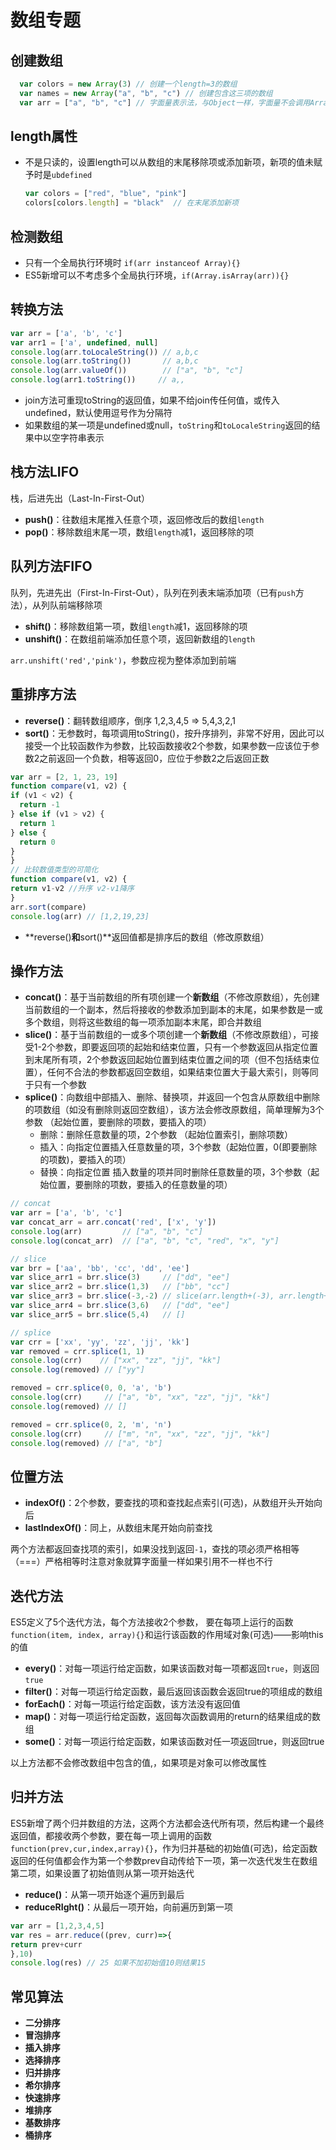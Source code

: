 # 数组专题

## 创建数组

```javascript
  var colors = new Array(3) // 创建一个length=3的数组
  var names = new Array("a", "b", "c") // 创建包含这三项的数组
  var arr = ["a", "b", "c"] // 字面量表示法，与Object一样，字面量不会调用Array()构造函数
```

## length属性

* 不是只读的，设置length可以从数组的末尾移除项或添加新项，新项的值未赋予时是`ubdefined`

  ```javascript
  var colors = ["red", "blue", "pink"]
  colors[colors.length] = "black"  // 在末尾添加新项
  ```

## 检测数组

* 只有一个全局执行环境时 `if(arr instanceof Array){}`
* ES5新增可以不考虑多个全局执行环境，`if(Array.isArray(arr)){}`

## 转换方法

```javascript
var arr = ['a', 'b', 'c']
var arr1 = ['a', undefined, null]
console.log(arr.toLocaleString()) // a,b,c
console.log(arr.toString())       // a,b,c
console.log(arr.valueOf())        // ["a", "b", "c"]
console.log(arr1.toString())     // a,,
```

* join方法可重现toString的返回值，如果不给join传任何值，或传入undefined，默认使用逗号作为分隔符
* 如果数组的某一项是undefined或null，`toString`和`toLocaleString`返回的结果中以空字符串表示

## 栈方法LIFO

栈，后进先出（Last-In-First-Out）

* **push\(\)**：往数组末尾推入任意个项，返回修改后的数组`length`
* **pop\(\)**：移除数组末尾一项，数组`length`减1，返回移除的项

## 队列方法FIFO

队列，先进先出（First-In-First-Out），队列在列表末端添加项（已有`push`方法），从列队前端移除项

* **shift\(\)**：移除数组第一项，数组`length`减1，返回移除的项
* **unshift\(\)**：在数组前端添加任意个项，返回新数组的`length`

`arr.unshift('red','pink')`，参数应视为整体添加到前端

## 重排序方法

* **reverse\(\)**：翻转数组顺序，倒序 1,2,3,4,5 =&gt; 5,4,3,2,1
* **sort\(\)**：无参数时，每项调用toString\(\)，按升序排列，非常不好用，因此可以接受一个比较函数作为参数，比较函数接收2个参数，如果参数一应该位于参数2之前返回一个负数，相等返回0，应位于参数2之后返回正数

```javascript
var arr = [2, 1, 23, 19]
function compare(v1, v2) {
if (v1 < v2) {
  return -1
} else if (v1 > v2) {
  return 1
} else {
  return 0
}
}
// 比较数值类型的可简化
function compare(v1, v2) {
return v1-v2 //升序 v2-v1降序
}
arr.sort(compare)
console.log(arr) // [1,2,19,23]
```

* **reverse\(\)**和**sort\(\)**返回值都是排序后的数组（修改原数组）

## 操作方法

* **concat\(\)**：基于当前数组的所有项创建一个**新数组**（不修改原数组），先创建当前数组的一个副本，然后将接收的参数添加到副本的末尾，如果参数是一或多个数组，则将这些数组的每一项添加副本末尾，即合并数组
* **slice\(\)**：基于当前数组的一或多个项创建一个**新数组**（不修改原数组），可接受1-2个参数，即要返回项的起始和结束位置，只有一个参数返回从指定位置到末尾所有项，2个参数返回起始位置到结束位置之间的项（但不包括结束位置），任何不合法的参数都返回空数组，如果结束位置大于最大索引，则等同于只有一个参数
* **splice\(\)**：向数组中部插入、删除、替换项，并返回一个包含从原数组中删除的项数组（如没有删除则返回空数组），该方法会修改原数组，简单理解为3个参数 （起始位置，要删除的项数，要插入的项）
  * 删除：删除任意数量的项，2个参数 （起始位置索引，删除项数）
  * 插入：向指定位置插入任意数量的项，3个参数（起始位置，0\(即要删除的项数\)，要插入的项）
  * 替换：向指定位置 插入数量的项并同时删除任意数量的项，3个参数（起始位置，要删除的项数，要插入的任意数量的项）

```javascript
// concat
var arr = ['a', 'b', 'c']
var concat_arr = arr.concat('red', ['x', 'y'])
console.log(arr)         // ["a", "b", "c"]
console.log(concat_arr)  // ["a", "b", "c", "red", "x", "y"]

// slice
var brr = ['aa', 'bb', 'cc', 'dd', 'ee']
var slice_arr1 = brr.slice(3)     // ["dd", "ee"]
var slice_arr2 = brr.slice(1,3)   // ["bb", "cc"]
var slice_arr3 = brr.slice(-3,-2) // slice(arr.length+(-3), arr.length+(-2))  ["cc"]
var slice_arr4 = brr.slice(3,6)   // ["dd", "ee"]
var slice_arr5 = brr.slice(5,4)   // []

// splice
var crr = ['xx', 'yy', 'zz', 'jj', 'kk']
var removed = crr.splice(1, 1)
console.log(crr)    // ["xx", "zz", "jj", "kk"]
console.log(removed) // ["yy"]

removed = crr.splice(0, 0, 'a', 'b')
console.log(crr)     // ["a", "b", "xx", "zz", "jj", "kk"]
console.log(removed) // []

removed = crr.splice(0, 2, 'm', 'n')
console.log(crr)     // ["m", "n", "xx", "zz", "jj", "kk"]
console.log(removed) // ["a", "b"]
```

## 位置方法

* **indexOf\(\)**：2个参数，要查找的项和查找起点索引\(可选\)，从数组开头开始向后
* **lastIndexOf\(\)**：同上，从数组末尾开始向前查找

两个方法都返回查找项的索引，如果没找到返回`-1`，查找的项必须严格相等（===）严格相等时注意对象就算字面量一样如果引用不一样也不行

## 迭代方法

ES5定义了5个迭代方法，每个方法接收2个参数， 要在每项上运行的函数`function(item, index, array){}`和运行该函数的作用域对象\(可选\)——影响this的值

* **every\(\)**：对每一项运行给定函数，如果该函数对每一项都返回`true`，则返回`true`
* **filter\(\)**：对每一项运行给定函数，最后返回该函数会返回true的项组成的数组
* **forEach\(\)**：对每一项运行给定函数，该方法没有返回值
* **map\(\)**：对每一项运行给定函数，返回每次函数调用的return的结果组成的数组
* **some\(\)**：对每一项运行给定函数，如果该函数对任一项返回true，则返回true

以上方法都不会修改数组中包含的值,，如果项是对象可以修改属性

## 归并方法

ES5新增了两个归并数组的方法，这两个方法都会迭代所有项，然后构建一个最终返回值，都接收两个参数，要在每一项上调用的函数`function(prev,cur,index,array){}`，作为归并基础的初始值\(可选\)，给定函数返回的任何值都会作为第一个参数prev自动传给下一项，第一次迭代发生在数组第二项，如果设置了初始值则从第一项开始迭代

* **reduce\(\)**：从第一项开始逐个遍历到最后
* **reduceRIght\(\)**：从最后一项开始，向前遍历到第一项

```javascript
var arr = [1,2,3,4,5]
var res = arr.reduce((prev, curr)=>{
return prev+curr
},10)
console.log(res) // 25 如果不加初始值10则结果15
```

## 常见算法

* **二分排序**
* **冒泡排序**
* **插入排序**
* **选择排序**
* **归并排序**
* **希尔排序**
* **快速排序**
* **堆排序**
* **基数排序**
* **桶排序**

